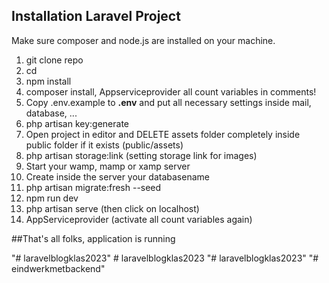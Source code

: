 ## Installation Laravel Project

Make sure composer and node.js are installed on your machine.

1. git clone repo <directory>
2. cd <directory>
3. npm install
4. composer install, Appserviceprovider all count variables in comments!
5. Copy .env.example to **.env** and put all necessary settings inside
   mail, database, ...
6. php artisan key:generate
7. Open project in editor and DELETE assets folder completely inside public folder if it exists (public/assets)
8. php artisan storage:link (setting storage link for images)
9. Start your wamp, mamp or xamp server
10. Create inside the server your databasename
11. php artisan migrate:fresh --seed
12. npm run dev
13. php artisan serve (then click on localhost) 
14. AppServiceprovider (activate all count variables again)

##That's all folks, application is running


"# laravelblogklas2023" 
#   l a r a v e l b l o g k l a s 2 0 2 3 
 
 "# laravelblogklas2023" 
"# eindwerkmetbackend" 
